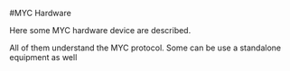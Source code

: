 #MYC Hardware

Here some MYC hardware device are described.

All of them understand the MYC protocol. Some can be use a standalone equipment as well 